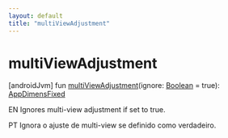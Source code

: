 ```yaml
---
layout: default
title: "multiViewAdjustment"
---
```


# multiViewAdjustment

[androidJvm]
fun [multiViewAdjustment](multi-view-adjustment.md)(ignore: [Boolean](https://kotlinlang.org/api/core/kotlin-stdlib/kotlin/-boolean/index.html) = true): [AppDimensFixed](index.md)

EN Ignores multi-view adjustment if set to true.

PT Ignora o ajuste de multi-view se definido como verdadeiro.